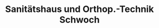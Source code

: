 ---
title: "Sanitätshaus und Orthop.-Technik Schwoch"
url: /eisenhuettenstadt/sanitaetshaus-und-orthop-technik-schwoch/
shop: Sanitätshaus
---